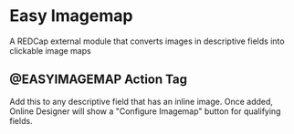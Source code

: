 # Easy Imagemap

A REDCap external module that converts images in descriptive fields into clickable image maps

## @EASYIMAGEMAP Action Tag

Add this to any descriptive field that has an inline image. Once added, Online Designer will show a "Configure Imagemap" button for qualifying fields.
